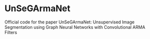 # UnSeGArmaNet
Official code for the paper UnSeGArmaNet: Unsupervised Image Segmentation using Graph Neural Networks with Convolutional ARMA Filters
